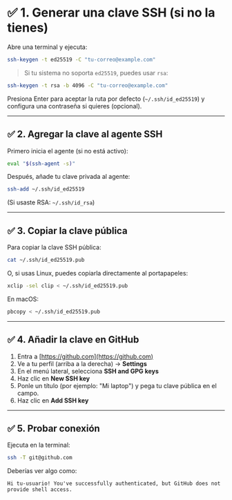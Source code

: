 # ✅ 1. **Generar una clave SSH (si no la tienes)**

Abre una terminal y ejecuta:

```bash
ssh-keygen -t ed25519 -C "tu-correo@example.com"
```

> Si tu sistema no soporta `ed25519`, puedes usar `rsa`:

```bash
ssh-keygen -t rsa -b 4096 -C "tu-correo@example.com"
```

Presiona Enter para aceptar la ruta por defecto (`~/.ssh/id_ed25519`) y configura una contraseña si quieres (opcional).

---

## ✅ 2. **Agregar la clave al agente SSH**

Primero inicia el agente (si no está activo):

```bash
eval "$(ssh-agent -s)"
```

Después, añade tu clave privada al agente:

```bash
ssh-add ~/.ssh/id_ed25519
```

(Si usaste RSA: `~/.ssh/id_rsa`)

---

## ✅ 3. **Copiar la clave pública**

Para copiar la clave SSH pública:

```bash
cat ~/.ssh/id_ed25519.pub
```

O, si usas Linux, puedes copiarla directamente al portapapeles:

```bash
xclip -sel clip < ~/.ssh/id_ed25519.pub
```

En macOS:

```bash
pbcopy < ~/.ssh/id_ed25519.pub
```

---

## ✅ 4. **Añadir la clave en GitHub**

1. Entra a [https://github.com](https://github.com)
2. Ve a tu perfil (arriba a la derecha) → **Settings**
3. En el menú lateral, selecciona **SSH and GPG keys**
4. Haz clic en **New SSH key**
5. Ponle un título (por ejemplo: "Mi laptop") y pega tu clave pública en el campo.
6. Haz clic en **Add SSH key**

---

## ✅ 5. **Probar conexión**

Ejecuta en la terminal:

```bash
ssh -T git@github.com
```

Deberías ver algo como:

```
Hi tu-usuario! You've successfully authenticated, but GitHub does not provide shell access.
```

